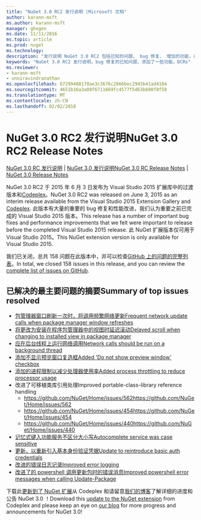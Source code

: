 ```yaml
---
title: "NuGet 3.0 RC2 发行说明 |Microsoft 文档"
author: karann-msft
ms.author: karann-msft
manager: ghogen
ms.date: 11/11/2016
ms.topic: article
ms.prod: nuget
ms.technology: 
description: "发行说明 NuGet 3.0 RC2 包括已知的问题、 bug 修复、 增加的功能，以及 DCRs。"
keywords: "NuGet 3.0 RC2 发行说明，bug 修复的已知问题，添加了一些功能，DCRs"
ms.reviewer:
- karann-msft
- unniravindranathan
ms.openlocfilehash: 67299408170ae3c3676c2866bec2945b41ad4184
ms.sourcegitcommit: 4651b16a3a08f6711669fc4577f5d63b600f8f58
ms.translationtype: MT
ms.contentlocale: zh-CN
ms.lasthandoff: 02/02/2018
---
```

# <a name="nuget-30-rc2-release-notes"></a><span data-ttu-id="3b95e-104">NuGet 3.0 RC2 发行说明</span><span class="sxs-lookup"><span data-stu-id="3b95e-104">NuGet 3.0 RC2 Release Notes</span></span>

<span data-ttu-id="3b95e-105">[NuGet 3.0 RC 发行说明](../release-notes/nuget-3.0-RC.md) | [NuGet 3.0 发行说明](../release-notes/nuget-3.0.0.md)</span><span class="sxs-lookup"><span data-stu-id="3b95e-105">[NuGet 3.0 RC Release Notes](../release-notes/nuget-3.0-RC.md) | [NuGet 3.0 Release Notes](../release-notes/nuget-3.0.0.md)</span></span>

<span data-ttu-id="3b95e-106">NuGet 3.0 RC2 于 2015 年 6 月 3 日发布为 Visual Studio 2015 扩展库中的过渡版本和[Codeplex](https://nuget.codeplex.com/releases/view/615507)。</span><span class="sxs-lookup"><span data-stu-id="3b95e-106">NuGet 3.0 RC2 was released on June 3, 2015 as an interim release available from the Visual Studio 2015 Extension Gallery and [Codeplex](https://nuget.codeplex.com/releases/view/615507).</span></span> <span data-ttu-id="3b95e-107">此版本有大量的重要的 bug 修复和性能改进，我们认为重要之前已完成的 Visual Studio 2015 版本。</span><span class="sxs-lookup"><span data-stu-id="3b95e-107">This release has a number of important bug fixes and performance improvements that we felt were important to release before the completed Visual Studio 2015 release.</span></span> <span data-ttu-id="3b95e-108">此 NuGet 扩展版本仅可用于 Visual Studio 2015。</span><span class="sxs-lookup"><span data-stu-id="3b95e-108">This NuGet extension version is only available for Visual Studio 2015.</span></span>

<span data-ttu-id="3b95e-109">我们已关闭，总共 158 问题在此版本中，并可以检查[GitHub 上的问题的完整列表](https://github.com/NuGet/Home/issues?utf8=%E2%9C%93&q=is%3Aclosed+milestone%3A3.0.0-RTM+sort%3Aupdated-asc+updated%3A%3C%3D2015-06-01)。</span><span class="sxs-lookup"><span data-stu-id="3b95e-109">In total, we closed 158 issues in this release, and you can review the [complete list of issues on GitHub](https://github.com/NuGet/Home/issues?utf8=%E2%9C%93&q=is%3Aclosed+milestone%3A3.0.0-RTM+sort%3Aupdated-asc+updated%3A%3C%3D2015-06-01).</span></span>

## <a name="summary-of-top-issues-resolved"></a><span data-ttu-id="3b95e-110">已解决的最主要问题的摘要</span><span class="sxs-lookup"><span data-stu-id="3b95e-110">Summary of top issues resolved</span></span>

* [<span data-ttu-id="3b95e-111">包管理器窗口刷新一次时，将调用频繁网络更新</span><span class="sxs-lookup"><span data-stu-id="3b95e-111">Frequent network update calls when package manager window refreshes</span></span>](https://github.com/NuGet/Home/issues/515)
* [<span data-ttu-id="3b95e-112">将更改为安装在程序包管理器中的视图时延迟滚动</span><span class="sxs-lookup"><span data-stu-id="3b95e-112">Delayed scroll when changing to installed view in package manager</span></span>](https://github.com/NuGet/Home/issues/519)
* [<span data-ttu-id="3b95e-113">应在后台线程上运行网络调用</span><span class="sxs-lookup"><span data-stu-id="3b95e-113">Network calls should be run on a background thread</span></span>](https://github.com/NuGet/Home/issues/516)
* [<span data-ttu-id="3b95e-114">添加不显示预览窗口复选框</span><span class="sxs-lookup"><span data-stu-id="3b95e-114">Added 'Do not show preview window' checkbox</span></span>](https://github.com/NuGet/Home/issues/566)
* [<span data-ttu-id="3b95e-115">添加的进程限制以减少处理器使用率</span><span class="sxs-lookup"><span data-stu-id="3b95e-115">Added process throttling to reduce processor usage</span></span>](https://github.com/NuGet/Home/issues/356)
* <span data-ttu-id="3b95e-116">改进了可移植类库引用处理</span><span class="sxs-lookup"><span data-stu-id="3b95e-116">Improved portable-class-library reference handling</span></span>
    * [<span data-ttu-id="3b95e-117">https://github.com/NuGet/Home/issues/562</span><span class="sxs-lookup"><span data-stu-id="3b95e-117">https://github.com/NuGet/Home/issues/562</span></span>](https://github.com/NuGet/Home/issues/562)
    * [<span data-ttu-id="3b95e-118">https://github.com/NuGet/Home/issues/454</span><span class="sxs-lookup"><span data-stu-id="3b95e-118">https://github.com/NuGet/Home/issues/454</span></span>](https://github.com/NuGet/Home/issues/454)
    * [<span data-ttu-id="3b95e-119">https://github.com/NuGet/Home/issues/440</span><span class="sxs-lookup"><span data-stu-id="3b95e-119">https://github.com/NuGet/Home/issues/440</span></span>](https://github.com/NuGet/Home/issues/440)
* [<span data-ttu-id="3b95e-120">记忆式键入功能服务不区分大小写</span><span class="sxs-lookup"><span data-stu-id="3b95e-120">Autocomplete service was case sensitive</span></span>](https://github.com/NuGet/Home/issues/198)
* [<span data-ttu-id="3b95e-121">更新，以重新引入基本身份验证凭据</span><span class="sxs-lookup"><span data-stu-id="3b95e-121">Update to reintroduce basic auth credentials</span></span>](https://github.com/NuGet/Home/issues/456)
* [<span data-ttu-id="3b95e-122">改进的错误日志记录</span><span class="sxs-lookup"><span data-stu-id="3b95e-122">Improved error logging</span></span>](https://github.com/NuGet/Home/issues/407)
* [<span data-ttu-id="3b95e-123">改进了的 powershell 调用更新包时的错误消息</span><span class="sxs-lookup"><span data-stu-id="3b95e-123">Improved powershell error messages when calling Update-Package</span></span>](https://github.com/NuGet/Home/issues/5)

<span data-ttu-id="3b95e-124">下载此[更新到了 NuGet 扩展](https://nuget.codeplex.com/releases/view/615507)从 Codeplex 和请留意[我们的博客](http://blog.nuget.org)了解详细的进度和公告 NuGet 3.0 ！</span><span class="sxs-lookup"><span data-stu-id="3b95e-124">Download this [update to the NuGet extension](https://nuget.codeplex.com/releases/view/615507) from Codeplex and please keep an eye on [our blog](http://blog.nuget.org) for more progress and announcements for NuGet 3.0!</span></span>